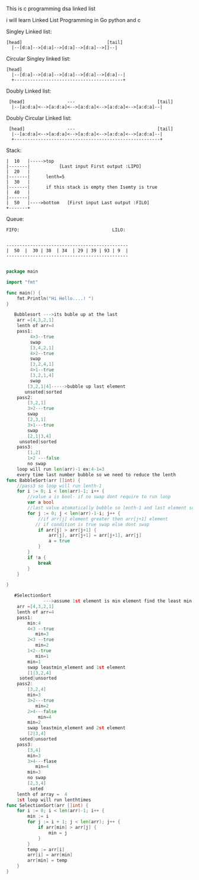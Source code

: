 This is c programming dsa linked list

i will learn Linked List Programming in Go python  and c



Singley Linked list:








    [head]                                [tail]
      |--[d:a]-->[d:a]-->[d:a]-->[d:a]-->[]--|










Circular Singley  linked list:








    [head]                   
      |--[d:a]-->[d:a]-->[d:a]-->[d:a]-->[d:a]--|
      +-----------------------------------------+  






Doubly Linked list:








     [head]                ---                               [tail]
      |--[a:d:a]<-->[a:d:a]<-->[a:d:a]<-->[a:d:a]<-->[a:d:a]--|







Doubly Circular Linked list:






     [head]                ---                               [tail]
      |--[a:d:a]<-->[a:d:a]<-->[a:d:a]<-->[a:d:a]<-->[a:d:a]--|
      +-------------------------------------------------------+ 







Stack:









    |  10   |----->top
    |-------|           [Last input First output :LIPO]
    |  20   |       
    |-------|      lenth=5
    |  30   |
    |-------|      if this stack is empty then Isemty is true
    |  40   |
    |-------|
    |  50   |---->bottom   [First input Last output :FILO]
    +-------+


Queue:





    FIFO:                                   LILO:


    ----------------------------------------------
    |  50  |  30 | 38  | 34  | 29 | 39 | 93 | 9  |
    ----------------------------------------------

```go

package main

import "fmt"

func main() {
	fmt.Println("Hi Hello....! ")
}

```

```go
   Bubblesort --->its buble up at the last 
    arr =[4,3,2,1]
    lenth of arr=4
    pass1:
         4>3--true
         swap
         [3,4,2,1]
         4>2--true
         swap
         [3,2,4,1]
         4>1--true
         [3,2,1,4]
         swap
        [3,2,1|4]----->bubble up last element
       unsoted|sorted
    pass2:
        [3,2,1]
        3>2---true
        swap
        [2,3,1]
        3>1---true
        swap
        [2,1|3,4]
     unsoted|sorted
    pass3:
        [1,2]
        1>2 ---false
        no swap
    loop will run len(arr)-1 ex:4-1=3
    every time last number bubble so we need to reduce the lenth 
func BabbleSort(arr []int) {
    //pass3 so loop will run lenth-1
	for i := 0; i < len(arr)-1; i++ {
        //value a is bool- if no swap dont require to run loop
		var a bool
        //last value atomatically bubble so lenth-1 and last element sorted so I need to reduce i times
		for j := 0; j < len(arr)-1-i; j++ {
            //if arr[j] element greater then arr[j+1] element
           // if condition is true swap else dont swap
			if arr[j] > arr[j+1] {
				arr[j], arr[j+1] = arr[j+1], arr[j]
				a = true
			}
		}
		if !a {
			break
		}
	}

}     

```
```go
   #SelectionSort
              --->assume 1st element is min element find the least min element then swap
    arr =[4,3,2,1]
    lenth of arr=4
    pass1:
        min:4
        4<3 --true
           min=3
        2<3 --true
           min=2
        1<2--true
           min=1
        min=1
        swap leastmin_element and 1st element
        [1|3,2,4]
     soted|unsorted
    pass2:
        [3,2,4]
        min=3
        3>2---true
           min=2
        2>4---false
            min=4
        min=2
        swap leastmin_element and 2st element
        [2|3,4]
     soted|unsorted
    pass3:
        [3,4]
        min=3
        3>4---flase
           min=4
        min=3
        no swap
        [2,3,4]
         soted  
    lenth of array =  4
    1st loop will run lenthtimes
func SelectionSort(arr []int) {
	for i := 0; i < len(arr)-1; i++ {
		min := i
		for j := i + 1; j < len(arr); j++ {
			if arr[min] > arr[j] {
				min = j
			}
		}
		temp := arr[i]
		arr[i] = arr[min]
		arr[min] = temp
	}
}
```